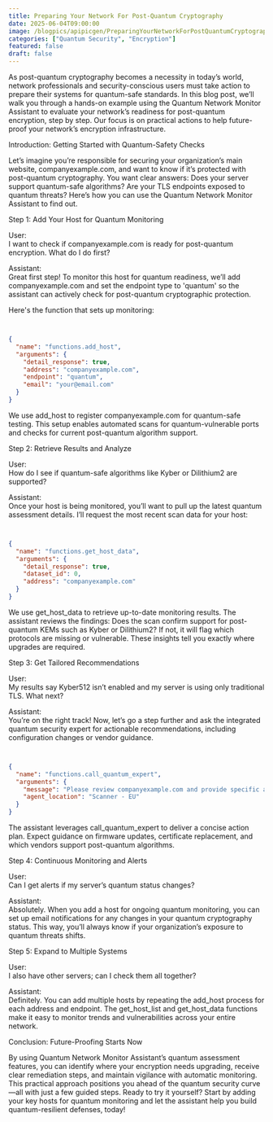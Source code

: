 ```yaml
---
title: Preparing Your Network For Post-Quantum Cryptography
date: 2025-06-04T09:00:00
image: /blogpics/apipicgen/PreparingYourNetworkForPostQuantumCryptography-XYD1Y9V33B.jpg
categories: ["Quantum Security", "Encryption"]
featured: false
draft: false
---
```

As post-quantum cryptography becomes a necessity in today’s world, network professionals and security-conscious users must take action to prepare their systems for quantum-safe standards. In this blog post, we’ll walk you through a hands-on example using the Quantum Network Monitor Assistant to evaluate your network’s readiness for post-quantum encryption, step by step. Our focus is on practical actions to help future-proof your network’s encryption infrastructure.

Introduction: Getting Started with Quantum-Safety Checks

Let’s imagine you’re responsible for securing your organization’s main website, companyexample.com, and want to know if it’s protected with post-quantum cryptography. You want clear answers: Does your server support quantum-safe algorithms? Are your TLS endpoints exposed to quantum threats? Here’s how you can use the Quantum Network Monitor Assistant to find out.

Step 1: Add Your Host for Quantum Monitoring

User:  
I want to check if companyexample.com is ready for post-quantum encryption. What do I do first?

Assistant:  
Great first step! To monitor this host for quantum readiness, we’ll add companyexample.com and set the endpoint type to 'quantum' so the assistant can actively check for post-quantum cryptographic protection.

Here's the function that sets up monitoring:
```json


{
  "name": "functions.add_host",
  "arguments": {
    "detail_response": true,
    "address": "companyexample.com",
    "endpoint": "quantum",
    "email": "your@email.com"
  }
}
```

We use add_host to register companyexample.com for quantum-safe testing. This setup enables automated scans for quantum-vulnerable ports and checks for current post-quantum algorithm support.

Step 2: Retrieve Results and Analyze

User:  
How do I see if quantum-safe algorithms like Kyber or Dilithium2 are supported?

Assistant:  
Once your host is being monitored, you’ll want to pull up the latest quantum assessment details. I’ll request the most recent scan data for your host:
```json


{
  "name": "functions.get_host_data",
  "arguments": {
    "detail_response": true,
    "dataset_id": 0,
    "address": "companyexample.com"
  }
}
```

We use get_host_data to retrieve up-to-date monitoring results. The assistant reviews the findings: Does the scan confirm support for post-quantum KEMs such as Kyber or Dilithium2? If not, it will flag which protocols are missing or vulnerable. These insights tell you exactly where upgrades are required.

Step 3: Get Tailored Recommendations

User:  
My results say Kyber512 isn’t enabled and my server is using only traditional TLS. What next?

Assistant:  
You’re on the right track! Now, let’s go a step further and ask the integrated quantum security expert for actionable recommendations, including configuration changes or vendor guidance.
```json


{
  "name": "functions.call_quantum_expert",
  "arguments": {
    "message": "Please review companyexample.com and provide specific actions to enable Kyber512 and post-quantum-safe configuration on all web-facing TLS ports.",
    "agent_location": "Scanner - EU"
  }
}
```

The assistant leverages call_quantum_expert to deliver a concise action plan. Expect guidance on firmware updates, certificate replacement, and which vendors support post-quantum algorithms.

Step 4: Continuous Monitoring and Alerts

User:  
Can I get alerts if my server’s quantum status changes?

Assistant:  
Absolutely. When you add a host for ongoing quantum monitoring, you can set up email notifications for any changes in your quantum cryptography status. This way, you’ll always know if your organization’s exposure to quantum threats shifts.

Step 5: Expand to Multiple Systems

User:  
I also have other servers; can I check them all together?

Assistant:  
Definitely. You can add multiple hosts by repeating the add_host process for each address and endpoint. The get_host_list and get_host_data functions make it easy to monitor trends and vulnerabilities across your entire network.

Conclusion: Future-Proofing Starts Now

By using Quantum Network Monitor Assistant’s quantum assessment features, you can identify where your encryption needs upgrading, receive clear remediation steps, and maintain vigilance with automatic monitoring. This practical approach positions you ahead of the quantum security curve—all with just a few guided steps. Ready to try it yourself? Start by adding your key hosts for quantum monitoring and let the assistant help you build quantum-resilient defenses, today!